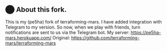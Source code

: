 

## ⬤ About this fork.
This is my (pe5ha) fork of terraforming-mars. I have added integration with Telegram to my version. So now, when we play with friends, turn notifications are sent to us via the Telegram bot.
My server: https://pe5ha-mars.herokuapp.com/
Original: https://github.com/terraforming-mars/terraforming-mars

